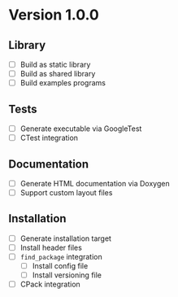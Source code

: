 # Version 1.0.0

## Library
- [ ] Build as static library
- [ ] Build as shared library
- [ ] Build examples programs

## Tests
- [ ] Generate executable via GoogleTest
- [ ] CTest integration

## Documentation
- [ ] Generate HTML documentation via Doxygen
- [ ] Support custom layout files

## Installation
- [ ] Generate installation target
- [ ] Install header files
- [ ] `find_package` integration
  - [ ] Install config file
  - [ ] Install versioning file
- [ ] CPack integration